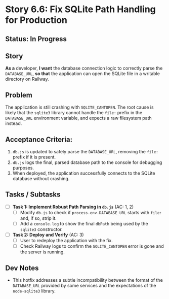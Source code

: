 # Story 6.6: Fix SQLite Path Handling for Production

## Status: In Progress

## Story
**As a** developer,
**I want** the database connection logic to correctly parse the `DATABASE_URL`,
**so that** the application can open the SQLite file in a writable directory on Railway.

## Problem
The application is still crashing with `SQLITE_CANTOPEN`. The root cause is likely that the `sqlite3` library cannot handle the `file:` prefix in the `DATABASE_URL` environment variable, and expects a raw filesystem path instead.

## Acceptance Criteria:
1. `db.js` is updated to safely parse the `DATABASE_URL`, removing the `file:` prefix if it is present.
2. `db.js` logs the final, parsed database path to the console for debugging purposes.
3. When deployed, the application successfully connects to the SQLite database without crashing.

## Tasks / Subtasks

- [ ] **Task 1: Implement Robust Path Parsing in `db.js`** (AC: 1, 2)
    - [ ] Modify `db.js` to check if `process.env.DATABASE_URL` starts with `file:` and, if so, strip it.
    - [ ] Add a `console.log` to show the final `dbPath` being used by the `sqlite3` constructor.

- [ ] **Task 2: Deploy and Verify** (AC: 3)
    - [ ] User to redeploy the application with the fix.
    - [ ] Check Railway logs to confirm the `SQLITE_CANTOPEN` error is gone and the server is running.

## Dev Notes
*   This hotfix addresses a subtle incompatibility between the format of the `DATABASE_URL` provided by some services and the expectations of the `node-sqlite3` library.
